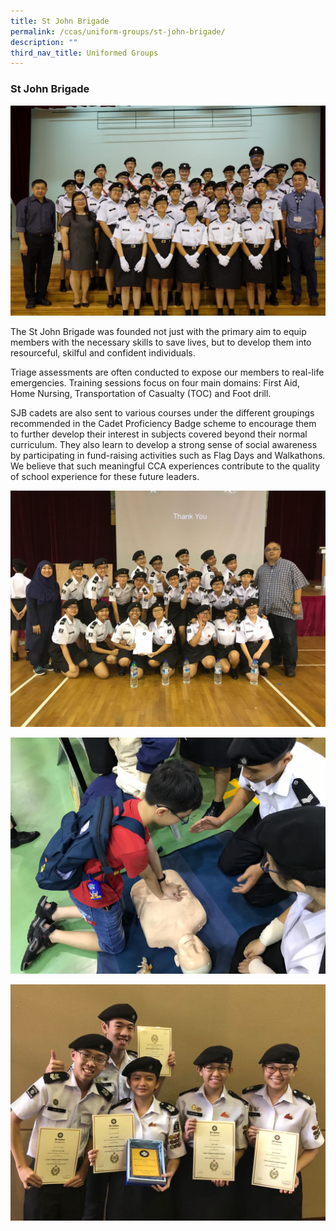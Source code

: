 ```yaml
---
title: St John Brigade
permalink: /ccas/uniform-groups/st-john-brigade/
description: ""
third_nav_title: Uniformed Groups
---
```

### St John Brigade

![](/images/sjb1.jpeg)

The St John Brigade was founded not just with the primary aim to equip members with the necessary skills to save lives, but to develop them into resourceful, skilful and confident individuals.  
  
Triage assessments are often conducted to expose our members to real-life emergencies. Training sessions focus on four main domains: First Aid, Home Nursing, Transportation of Casualty (TOC) and Foot drill.  
  
SJB cadets are also sent to various courses under the different groupings recommended in the Cadet Proficiency Badge scheme to encourage them to further develop their interest in subjects covered beyond their normal curriculum. They also learn to develop a strong sense of social awareness by participating in fund-raising activities such as Flag Days and Walkathons. We believe that such meaningful CCA experiences contribute to the quality of school experience for these future leaders.

![](/images/sjb2.jpeg)

![](/images/sjb3.jpeg)  

![](/images/sjb4.jpeg)
